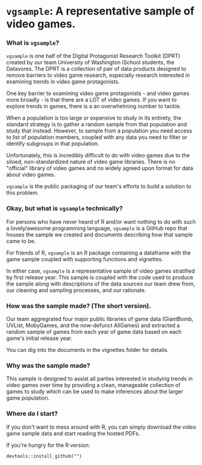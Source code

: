 # `vgsample`: A representative sample of video games.

### What is `vgsample`?

`vgsample` is one half of the Digital Protagonist Research Toolkit (DPRT)
created by our team University of Washington iSchool students, the Datavores.
The DPRT is a collection of pair of data products designed to remove barriers
to video game research, especially research interested in examining trends in
video game protagonists.

One key barrier to examining video game protagonists - and video games more
broadly - is that there are a LOT of video games. If you want to explore
trends in games, there is a an overwhelming number to tackle.

When a population is too large or expensive to study in its entirety, the
standard strategy is to gather a random sample from that population and study
that instead. However, to sample from a population you need access to list
of population members, coupled with any data you need to filter or identify
subgroups in that population.

Unfortunately, this is incredibly difficult to do with video games due to the
siloed, non-standardized nature of video game libraries. There is no "official"
library of video games and no widely agreed upon format for data about video
games.

`vgsample` is the public packaging of our team's efforts to build a solution
to this problem.

### Okay, but what is `vgsample` technically?

For persons who have never heard of R and/or want nothing to do with such a
lovely/awesome programming language, `vgsample` is a GitHub repo that houses
the sample we created and documents describing how that sample came to be.

For friends of R, `vgsample` is an R package containing a dataframe with the
game sample coupled with supporting functions and vignettes.

In either case, `vgsample` is a representative sample of video games stratified
by first release year. This sample is coupled with the code used to produce the
sample along with descriptions of the data sources our team drew from, our
cleaning and sampling processes, and our rationale.

### How was the sample made? (The short version).

Our team aggregrated four major public libraries of game data (GiantBomb,
UVList, MobyGames, and the now-defunct AllGames) and extracted a random sample
of games from each year of game data based on each game's initial release year.

You can dig into the documents in the vignettes folder for details.

### Why was the sample made?

This sample is designed to assist all parties interested in studying trends in
video games over time by providing a clean, manageable collection of games to
study which can be used to make inferences about the larger game population.

### Where do I start?

If you don't want to mess around with R, you can simply download the video game
sample data and start reading the hosted PDFs.

If you're hungry for the R version:

```
devtools::install_github("")
